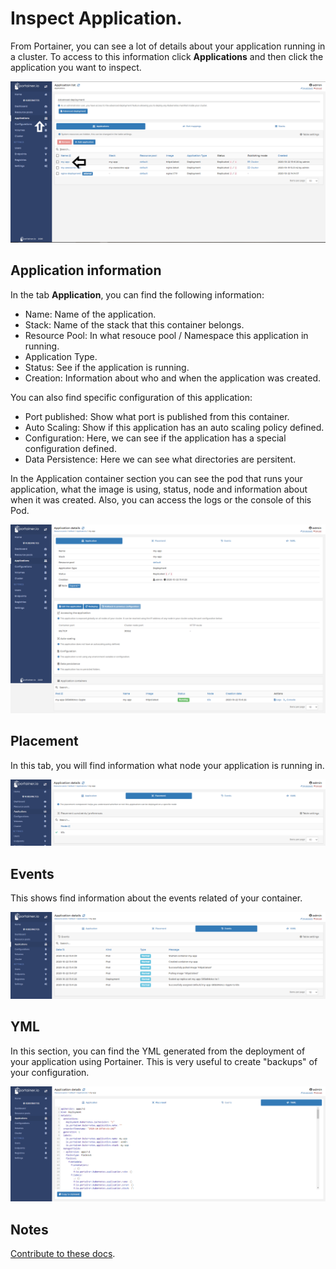 # Inspect Application.

From Portainer, you can see a lot of details about your application running in a cluster. 
To access to this information click <b>Applications</b> and then click the application you want to inspect.

![inspect](assets/inspect-1.png)

## Application information

In the tab <b>Application</b>, you can find the following information:

* Name: Name of the application.
* Stack: Name of the stack that this container belongs.
* Resource Pool: In what resouce pool / Namespace this application in running.
* Application Type.
* Status: See if the application is running.
* Creation: Information about who and when the application was created.

You can also find specific configuration of this application:

* Port published: Show what port is published from this container.
* Auto Scaling: Show if this application has an auto scaling policy defined.
* Configuration: Here, we can see if the application has a special configuration defined.
* Data Persistence: Here we can see what directories are persitent.

In the Application container section you can see the pod that runs your application, what the image is using, status, node and information about when it was created. Also, you can access the logs or the console of this Pod.

![inspect](assets/inspect-2.png)

## Placement

In this tab, you will find information what node your application is running in.

![inspect](assets/inspect-3.png)

## Events

This shows find information about the events related of your container.

![inspect](assets/inspect-4.png)

## YML

In this section, you can find the YML generated from the deployment of your application using Portainer. This is very useful to create "backups" of your configuration.

![inspect](assets/inspect-5.png)

## Notes

[Contribute to these docs](https://github.com/portainer/portainer-docs/blob/master/contributing.md).